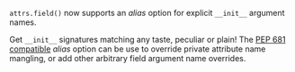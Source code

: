 `attrs.field()` now supports an *alias* option for explicit `__init__` argument names.

Get `__init__` signatures matching any taste, peculiar or plain!
The [PEP 681 compatible](https://peps.python.org/pep-0681/#field-specifier-parameters) *alias* option can be use to override private attribute name mangling, or add other arbitrary field argument name overrides.
